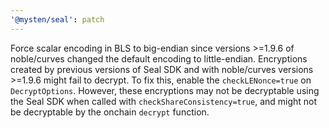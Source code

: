 ```yaml
---
'@mysten/seal': patch
---
```


Force scalar encoding in BLS to big-endian since versions >=1.9.6 of noble/curves changed the default encoding to little-endian.
Encryptions created by previous versions of Seal SDK and with noble/curves versions >=1.9.6 might fail to decrypt.
To fix this, enable the `checkLENonce=true` on `DecryptOptions`. However, these encryptions may not be decryptable using the Seal SDK when called with `checkShareConsistency=true`, and might not be decryptable by the onchain `decrypt` function.
